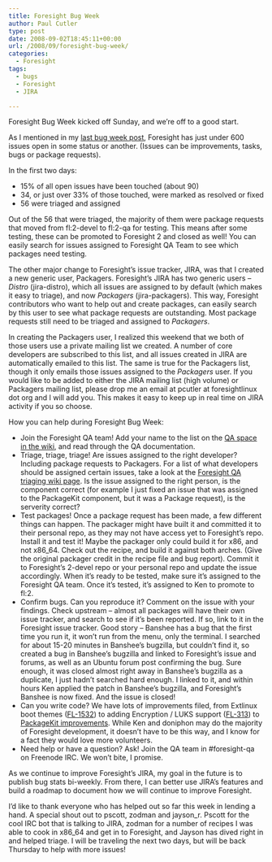 ```yaml
---
title: Foresight Bug Week
author: Paul Cutler
type: post
date: 2008-09-02T18:45:11+00:00
url: /2008/09/foresight-bug-week/
categories:
  - Foresight
tags:
  - bugs
  - Foresight
  - JIRA

---
```

Foresight Bug Week kicked off Sunday, and we&#8217;re off to a good start.

As I mentioned in my [last bug week post][1], Foresight has just under 600 issues open in some status or another. (Issues can be improvements, tasks, bugs or package requests).

In the first two days:

  * 15% of all open issues have been touched (about 90)
  * 34, or just over 33% of those touched, were marked as resolved or fixed
  * 56 were triaged and assigned

Out of the 56 that were triaged, the majority of them were package requests that moved from fl:2-devel to fl:2-qa for testing. This means after some testing, these can be promoted to Foresight 2 and closed as well! You can easily search for issues assigned to Foresight QA Team to see which packages need testing.

The other major change to Foresight&#8217;s issue tracker, JIRA, was that I created a new generic user, Packagers. Foresight&#8217;s JIRA has two generic users &#8211; _Distro_ (jira-distro), which all issues are assigned to by default (which makes it easy to triage), and now _Packagers_ (jira-packagers). This way, Foresight contributors who want to help out and create packages, can easily search by this user to see what package requests are outstanding. Most package requests still need to be triaged and assigned to _Packagers_.

In creating the Packagers user, I realized this weekend that we both of those users use a private mailing list we created. A number of core developers are subscribed to this list, and all issues created in JIRA are automatically emailed to this list. The same is true for the Packagers list, though it only emails those issues assigned to the _Packagers_ user. If you would like to be added to either the JIRA mailing list (high volume) or Packagers mailing list, please drop me an email at pcutler at foresightlinux dot org and I will add you. This makes it easy to keep up in real time on JIRA activity if you so choose.

How you can help during Foresight Bug Week:

  * Join the Foresight QA team! Add your name to the list on the [QA space in the wiki][2], and read through the QA documentation.
  * Triage, triage, triage! Are issues assigned to the right developer? Including package requests to Packagers. For a list of what developers should be assigned certain issues, take a look at the [Foresight QA triaging wiki page][3]. Is the issue assigned to the right person, is the component correct (for example I just fixed an issue that was assigned to the PackageKit component, but it was a Package request), is the serverity correct?
  * Test packages! Once a package request has been made, a few different things can happen. The packager might have built it and committed it to their personal repo, as they may not have access yet to Foresight&#8217;s repo. Install it and test it! Maybe the packager only could build it for x86, and not x86_64. Check out the recipe, and build it against both arches. (Give the original packager credit in the recipe file and bug report). Commit it to Foresight&#8217;s 2-devel repo or your personal repo and update the issue accordingly. When it&#8217;s ready to be tested, make sure it&#8217;s assigned to the Foresight QA team. Once it&#8217;s tested, it&#8217;s assigned to Ken to promote to fl:2.
  * Confirm bugs. Can you reproduce it? Comment on the issue with your findings. Check upstream &#8211; almost all packages will have their own issue tracker, and search to see if it&#8217;s been reported. If so, link to it in the Foresight issue tracker. Good story &#8211; Banshee has a bug that the first time you run it, it won&#8217;t run from the menu, only the terminal. I searched for about 15-20 minutes in Banshee&#8217;s bugzilla, but couldn&#8217;t find it, so created a bug in Banshee&#8217;s bugzilla and linked to Foresight&#8217;s issue and forums, as well as an Ubuntu forum post confirming the bug. Sure enough, it was closed almost right away in Banshee&#8217;s bugzilla as a duplicate, I just hadn&#8217;t searched hard enough. I linked to it, and within hours Ken applied the patch in Banshee&#8217;s bugzilla, and Foresight&#8217;s Banshee is now fixed. And the issue is closed!
  * Can you write code? We have lots of improvements filed, from Extlinux boot themes ([FL-1532][4]) to adding Encryption / LUKS support ([FL-313][5]) to [PackageKit improvements][6]. While Ken and doniphon may do the majority of Foresight development, it doesn&#8217;t have to be this way, and I know for a fact they would love more volunteers.
  * Need help or have a question? Ask! Join the QA team in #foresight-qa on Freenode IRC. We won&#8217;t bite, I promise.

As we continue to improve Foresight&#8217;s JIRA, my goal in the future is to publish bug stats bi-weekly. From there, I can better use JIRA&#8217;s features and build a roadmap to document how we will continue to improve Foresight.

I&#8217;d like to thank everyone who has helped out so far this week in lending a hand. A special shout out to pscott, zodman and jayson\_r. Pscott for the cool IRC bot that is talking to JIRA, zodman for a number of recipes I was able to cook in x86\_64 and get in to Foresight, and Jayson has dived right in and helped triage. I will be traveling the next two days, but will be back Thursday to help with more issues!

 [1]: http://www.paulcutler.org/blog/?p=1027
 [2]: https://wiki.foresightlinux.org/display/teams/Quality+Assurance
 [3]: https://wiki.foresightlinux.org/display/teams/HowTo+Triage+Bugs+in+JIRA
 [4]: https://issues.foresightlinux.org/browse/FL-1532
 [5]: https://issues.foresightlinux.org/browse/FL-313
 [6]: https://issues.foresightlinux.org/secure/IssueNavigator.jspa?reset=true&mode=hide&pid=10000&sorter/order=DESC&sorter/field=priority&resolution=-1&component=10040